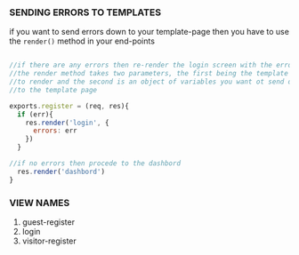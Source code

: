 ### SENDING ERRORS TO TEMPLATES

if you want to send errors down to your template-page then you have to use the `render()` method in
your end-points

```javascript

//if there are any errors then re-render the login screen with the errors included
//the render method takes two parameters, the first being the template
//to render and the second is an object of variables you want ot send down to
//to the template page

exports.register = (req, res){
  if (err){
    res.render('login', {
      errors: err
    })
  }

//if no errors then procede to the dashbord
  res.render('dashbord')
}
```


### VIEW NAMES 

1. guest-register
2. login
3. visitor-register
